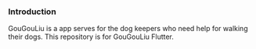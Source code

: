 ### Introduction

GouGouLiu is a app serves for the dog keepers who need help for walking their dogs. This repository is for GouGouLiu Flutter.
